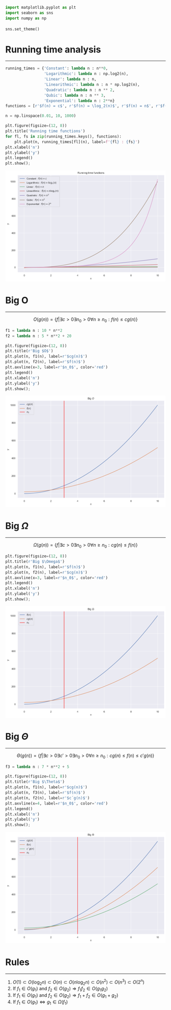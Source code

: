 ```python
import matplotlib.pyplot as plt
import seaborn as sns
import numpy as np

sns.set_theme()
```

# Running time analysis

---


```python
running_times = {'Constant': lambda n : n**0,
                 'Logarithmic': lambda n : np.log2(n),
                 'Linear': lambda n : n,
                 'Linearithmic': lambda n : n * np.log2(n),
                 'Quadratic': lambda n : n ** 2,
                 'Qubic': lambda n : n ** 3,
                 'Exponential': lambda n : 2**n}
functions = [r'$f(n) = c$', r'$f(n) = \log_2(n)$', r'$f(n) = n$', r'$f(n) = n \log_2(n)$', r'$f(n) = n^2$', r'$f(n) = n^3$', r'$f(n) = 2^n$']
```


```python
n = np.linspace(0.01, 10, 1000)
```


```python
plt.figure(figsize=(12, 8))
plt.title('Running time functions')
for fl, fs in zip(running_times.keys(), functions):
    plt.plot(n, running_times[fl](n), label=f'{fl} : {fs}')
plt.xlabel('n')
plt.ylabel('y')
plt.legend()
plt.show();
```


    
![png](/images/2024-04-22-runningtime_files/2024-04-22-runningtime_4_0.png)
    


# Big O

---

$$
O(g(n)) = \{ f | \exists c > 0 \exists n_0 > 0 \forall n \geq n_0: f(n) \leq c g(n) \}
$$


```python
f1 = lambda n : 10 * n**2
f2 = lambda n : 5 * n**2 + 20
```


```python
plt.figure(figsize=(12, 8))
plt.title(r'Big $O$')
plt.plot(n, f1(n), label=r'$cg(n)$')
plt.plot(n, f2(n), label=r'$f(n)$')
plt.axvline(x=3, label=r'$n_0$', color='red')
plt.legend()
plt.xlabel('n')
plt.ylabel('y')
plt.show();
```


    
![png](/images/2024-04-22-runningtime_files/2024-04-22-runningtime_7_0.png)
    


# Big $\Omega$

---

$$
\Omega(g(n)) = \{ f | \exists c > 0 \exists n_0 > 0 \forall n \geq n_0: c g(n) \leq f(n) \}
$$


```python
plt.figure(figsize=(12, 8))
plt.title(r'Big $\Omega$')
plt.plot(n, f1(n), label=r'$f(n)$')
plt.plot(n, f2(n), label=r'$cg(n)$')
plt.axvline(x=3, label=r'$n_0$', color='red')
plt.legend()
plt.xlabel('n')
plt.ylabel('y')
plt.show();
```


    
![png](/images/2024-04-22-runningtime_files/2024-04-22-runningtime_9_0.png)
    


# Big $\Theta$

---

$$
\Theta(g(n)) = \{ f | \exists c > 0 \exists c' > 0 \exists n_0 > 0 \forall n \geq n_0: c g(n) \leq f(n) \leq c' g(n) \}
$$


```python
f3 = lambda n : 7 * n**2 + 5
```


```python
plt.figure(figsize=(12, 8))
plt.title(r'Big $\Theta$')
plt.plot(n, f1(n), label=r'$cg(n)$')
plt.plot(n, f3(n), label=r'$f(n)$')
plt.plot(n, f2(n), label=r'$c´g(n)$')
plt.axvline(x=4, label=r'$n_0$', color='red')
plt.legend()
plt.xlabel('n')
plt.ylabel('y')
plt.show();
```


    
![png](/images/2024-04-22-runningtime_files/2024-04-22-runningtime_12_0.png)
    


# Rules

---

1. $O(1) \subset O(\log_2 n) \subset O(n) \subset O(n \log_2 n) \subset O(n^2) \subset O(n^3) \subset O(2^n)$
2. If $f_1 \in O(g_1)$ and $f_2 \in O(g_2) \Rightarrow f_1 f_2 \in O(g_1 g_2)$ 
3. If $f_1 \in O(g_1)$ and $f_2 \in O(g_2) \Rightarrow f_1 + f_2 \in O(g_1 + g_2)$ 
4. If $f_1 \in O(g_1) \Leftrightarrow g_1 \in \Omega(f_1)$
